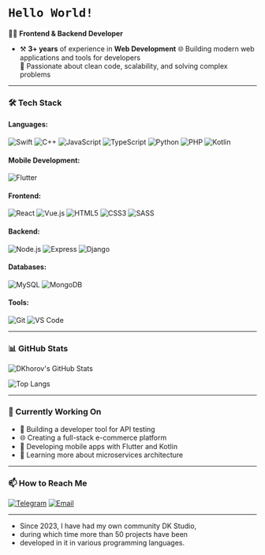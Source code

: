 
# `Hello World!`
👨‍💻 **Frontend & Backend Developer**  
- ⚒️ **3+ years** of experience in **Web Development** 
🌐 Building modern web applications and tools for developers  
🚀 Passionate about clean code, scalability, and solving complex problems  

---

### 🛠️ Tech Stack

#### Languages:

![Swift](https://img.shields.io/badge/-Swift-FA7343?logo=swift&logoColor=white)
![C++](https://img.shields.io/badge/-C++-00599C?logo=c%2B%2B&logoColor=white)
![JavaScript](https://img.shields.io/badge/-JavaScript-F7DF1E?logo=javascript&logoColor=black)
![TypeScript](https://img.shields.io/badge/-TypeScript-3178C6?logo=typescript&logoColor=white)
![Python](https://img.shields.io/badge/-Python-3776AB?logo=python&logoColor=white)
![PHP](https://img.shields.io/badge/-PHP-777BB4?logo=php&logoColor=white)
![Kotlin](https://img.shields.io/badge/-Kotlin-7F52FF?logo=kotlin&logoColor=white)

#### Mobile Development:
![Flutter](https://img.shields.io/badge/-Flutter-02569B?logo=flutter&logoColor=white)

#### Frontend:
![React](https://img.shields.io/badge/-React-61DAFB?logo=react&logoColor=black)
![Vue.js](https://img.shields.io/badge/-Vue.js-4FC08D?logo=vue.js&logoColor=white)
![HTML5](https://img.shields.io/badge/-HTML5-E34F26?logo=html5&logoColor=white)
![CSS3](https://img.shields.io/badge/-CSS3-1572B6?logo=css3&logoColor=white)
![SASS](https://img.shields.io/badge/-SASS-CC6699?logo=sass&logoColor=white)

#### Backend:
![Node.js](https://img.shields.io/badge/-Node.js-339933?logo=node.js&logoColor=white)
![Express](https://img.shields.io/badge/-Express-000000?logo=express&logoColor=white)
![Django](https://img.shields.io/badge/-Django-092E20?logo=django&logoColor=white)

#### Databases:
![MySQL](https://img.shields.io/badge/-MySQL-4479A1?logo=mysql&logoColor=white)
![MongoDB](https://img.shields.io/badge/-MongoDB-47A248?logo=mongodb&logoColor=white)

#### Tools:
![Git](https://img.shields.io/badge/-Git-F05032?logo=git&logoColor=white)
![VS Code](https://img.shields.io/badge/-VS%20Code-007ACC?logo=visual-studio-code&logoColor=white)

---

### 📊 GitHub Stats

![DKhorov's GitHub Stats](https://github-readme-stats.vercel.app/api?username=DKhorov&show_icons=true&theme=radical)

![Top Langs](https://github-readme-stats.vercel.app/api/top-langs/?username=DKhorov&layout=compact&theme=radical)

---

### 🎯 Currently Working On

- 🔧 Building a developer tool for API testing  
- 🌐 Creating a full-stack e-commerce platform  
- 📱 Developing mobile apps with Flutter and Kotlin  
- 🚀 Learning more about microservices architecture  

---

### 📫 How to Reach Me

[![Telegram](https://img.shields.io/badge/-Telegram-26A5E4?logo=telegram&logoColor=white)](https://t.me/@dkdevelop)
[![Email](https://img.shields.io/badge/-Email-D14836?logo=gmail&logoColor=white)](mailto:dimakhorov@outlook.com)

---
- Since 2023, I have had my own community DK Studio,
- during which time more than 50 projects have been
- developed in it in various programming languages.
